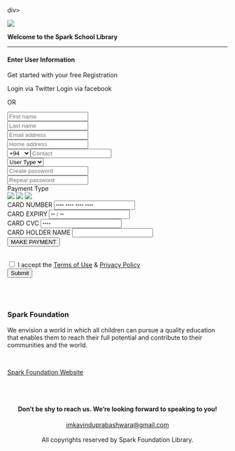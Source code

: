 div>
<div><img src="https://www.spark.lk/wp-content/themes/sparkLk/images/spark-logo.svg" />
<p><strong>Welcome to the Spark School Library</strong></p>
<hr />
<div>
<article>
<h4>Enter User Information</h4>
<p>Get started with your free Registration</p>
<p><a> Login via Twitter</a> <a> Login via facebook</a></p>
<p>OR</p>
<form>
<div>
<input name="" type="text" placeholder="First name" /></div>
<div>
<input name="" type="text" placeholder="Last name" /></div>
<div>
<input name="" type="text" placeholder="Email address" /></div>
<div>
<input name="" type="email" placeholder="Home address" /></div>
<div>
<select>
<option selected="selected">+94</option>
<option value="1">+95</option>
<option value="2">+96</option>
<option value="3">+97</option>
<option value="4">+98</option>
<option value="5">+62</option>
<option value="6">+964</option>
<option value="7">+973</option>
<option value="8">+997</option>
<option value="9">+995</option>
<option value="10">+850</option>
<option value="11">+81</option>
<option value="12">+880</option>
</select><input name="" type="text" placeholder="Contact" /></div>
<div>
<select>
<option selected="selected">User Type</option>
<option>School</option>
<option>University</option>
<option>Employee</option>
</select></div>
<div>
<input type="password" placeholder="Create password" /></div>
<div>
<input type="password" placeholder="Repeat password" /></div>
<div>
<div>
<div>
<div>
<div>
<div>
<div>
<div>Payment Type</div>
<div><img src="https://img.icons8.com/color/36/000000/visa.png" /> <img src="https://img.icons8.com/color/36/000000/mastercard.png" /> <img src="https://img.icons8.com/color/36/000000/amex.png" /></div>
</div>
</div>
<div>
<div><label for="cc-number">CARD NUMBER</label> <input autocomplete="cc-number" required="" type="tel" placeholder="&bull;&bull;&bull;&bull; &bull;&bull;&bull;&bull; &bull;&bull;&bull;&bull; &bull;&bull;&bull;&bull;" /></div>
<div>
<div>
<div><label for="cc-exp">CARD EXPIRY</label> <input autocomplete="cc-exp" required="" type="tel" placeholder="&bull;&bull; / &bull;&bull;" /></div>
</div>
<div>
<div><label for="cc-cvc">CARD CVC</label> <input autocomplete="off" required="" type="tel" placeholder="&bull;&bull;&bull;&bull;" /></div>
</div>
</div>
<div><label for="numeric">CARD HOLDER NAME</label> <input type="text" /></div>
<div>
<div><input type="button" value="MAKE PAYMENT" /></div>
</div>
</div>
</div>
</div>
</div>
</div>
</div>
</form><br />
</article>
</div>
</div>
<div><label><input required="required" type="checkbox" /> I accept the <a href="#">Terms of Use</a> &amp; <a href="#">Privacy Policy</a></label></div>
<div>
<div><button type="submit"> Submit</button></div>
<form><br /><br /><br />
<article>
<div>
<h3>Spark Foundation</h3>
<p>We envision a world in which all children can pursue a quality education that enables them to reach their full potential and contribute to their communities and the world.</p>
<br />
<p><a href="https://www.spark.lk/our-programmes/spark-foundation.html" target="_blank"> Spark Foundation Website </a></p>
</div>
<br /><br /></article>
<footer>
<div>
<div>
<div>
<div><center>
<h4>Don&rsquo;t be shy to reach us. We&rsquo;re looking forward to speaking to you!</h4>
</center></div>
<center><a href="imkavinduprabashwara@gmail.com">imkavinduprabashwara@gmail.com</a></center></div>
<br /><center>
<div>
<div>All copyrights reserved by Spark Foundation Library.</div>
</div>
</center></div>
</div>
</footer></form></div>
</div>
